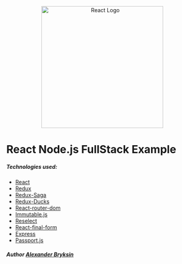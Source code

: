 <p align="center">
  <a href="https://reactjs.org/" target="blank"><img src="https://upload.wikimedia.org/wikipedia/commons/thumb/a/a7/React-icon.svg/640px-React-icon.svg.png" alt="React Logo" width="320"/></a>
</p>

# React Node.js FullStack Example




##### Technologies used:

* [React](https://reactjs.org/)
* [Redux](https://redux.js.org/)
* [Redux-Saga](https://redux-saga.js.org/)
* [Redux-Ducks](https://github.com/erikras/ducks-modular-redux) 
* [React-router-dom](https://reacttraining.com/react-router/web/guides/quick-start)
* [Immutable.js](https://github.com/immutable-js/immutable-js)
* [Reselect](https://github.com/reduxjs/reselect)
* [React-final-form](https://github.com/final-form) 
* [Express](https://expressjs.com/)
* [Passport.js](www.passportjs.org/)









##### Author [Alexander Bryksin](https://github.com/AleksK1NG)